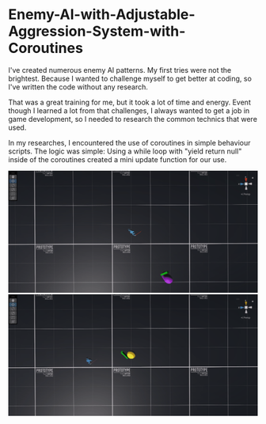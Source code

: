 # Enemy-AI-with-Adjustable-Aggression-System-with-Coroutines

I've created numerous enemy AI patterns. My first tries were not the brightest. Because I wanted to challenge myself to get better at coding, so I've written the code without any research.

That was a great training for me, but it took a lot of time and energy. Event though I learned a lot from that challenges, I always wanted to get a job in game development, so I needed to research the common technics that were used.

In my researches, I encountered the use of coroutines in simple behaviour scripts. The logic was simple: Using a while loop with "yield return null" inside of the coroutines created a mini update function for our use.

![](https://github.com/OktayBaysal/Enemy-AI-with-Adjustable-Aggression-System-with-Coroutines/blob/main/GIFs/CoroutineAI.Agile.gif) ![](https://github.com/OktayBaysal/Enemy-AI-with-Adjustable-Aggression-System-with-Coroutines/blob/main/GIFs/CoroutineAI.Slow.gif)
